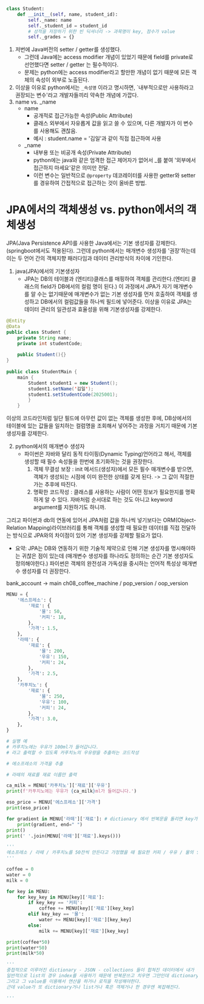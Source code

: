 
```python
class Student:
    def __init__(self, name, student_id):
        self._name: name
        self._student_id = student_id
        # 성적을 저장하기 위한 빈 딕셔너리 -> 과목명이 key, 점수가 value
        self._grades = {}
```

1. 저번에 Java버전의 setter / getter를 생성했다.
    - 그런데 Java에는 access modifier 개념이 있었기 때문에 field를 private로 선언했다면 setter / getter 는 필수적이다.
    - 문제는 python에는 access modifier라고 할만한 개념이 없기 때문에 모든 객체의 속성이 외부로 노출된다.
2. 이상을 이유로 python에서는 `_속성명` 이라고 명시하면, `내부적으로만 사용하라고 권장되는 변수'라고 개발자들끼리 약속한 개념에 가깝다.
3. name vs. _name
    - name
        - 공개적로 접근가능한 속성(Public Attribute)
        - 클래스 외부에서 자유롭게 값을 읽고 쓸 수 있으며, 다른 개발자가 이 변수를 사용해도 괜찮음.
        - 예시 : student.name = '김일'과 같이 직접 접근하여 사용
    - _name
      - 내부용 또는 비공개 속성(Private Attribute)
      - python에는 java와 같은 엄격한 접근 제어자가 없어서 _를 붙여 '외부에서 접근하지 마세요'같은 의미만 전달.
      - 이런 변수는 일반적으로 `@property` 데코레이터를 사용한 getter와 setter를 경유하여 간접적으로 접근하는 것이 올바른 방법.

# JPA에서의 객체생성 vs. python에서의 객체생성
JPA(Java Persistence API)를 사용한 Java에서는 기본 생성자를 강제한다.(springboot에서도 적용된다). 그런데 python에서는 매개변수 생성자를 '권장'하는데 이는 두 언어 간의 객체지향 패러다임과 데이터 관리방식의 차이에 기인한다.

1. java(JPA)에서의 기본생성자
   - JPA는 DB의 테이블과 (엔티티)클래스를 매핑하여 객체를 관리한다.(엔티티 클래스의 field가 DB에서의 컬럼 명이 된다.) 이 과정에서 JPA가 자기 매개변수를 알 수는 없기때문에 매개변수가 없는 기본 생성자를 먼저 호출하여 객체를 생성하고 DB에서의 컬럼값들을 하나씩 필드에 넣어준다. 이상을 이유로 JPA는 데이터 관리의 일관성과 효율성을 위해 기본생성자를 강제한다.

```java
@Entity
@Data
public class Student {
    private String name;
    private int studentCode;
    
    public Student(){}
}
    
public class StudentMain {
    main {
        Student student1 = new Student();
        student1.setName('김일');
        student1.setStudentCode(2025001);
        }
    }

```
이상의 코드라인처럼 일단 필드에 아무런 값이 없는 객체를 생성한 후에, DB상에서의 테이블에 있는 값들을 일치하는 컬럼명을 조회해서 넣어주는 과정을 거치기 때문에 기본 생성자를 강제한다.

2. python에서의 매개변수 생성자
   - 파이썬은 자바와 달리 동적 타이핑(Dynamic Typing)언어라고 해서, 객체를 생성할 때 필수 속성들을 한번에 초기화하는 것을 권장한다.
     1. 객체 무결성 보장 : init 메서드(생성자)에서 모든 필수 매개변수를 받으면, 객체가 생성되는 시점에 이미 완전한 상태를 갖게 된다. -> 그 값이 적절한가는 추후에 따진다.
     2. 명확한 코드작성 : 클래스를 사용하는 사람이 어떤 정보가 필요한지를 명확하게 알 수 있다. 자바처럼 순서대로 하는 것도 아니고 keyword argument를 지원하기도 하니까.
   
그리고 파이썬과 db의 연동에 있어서 JPA처럼 값을 하나씩 넣기보다는 ORM(Object-Relation Mapping)라이브러리를 통해 객체를 생성할 때 필요한 데이터를 직접 전달하는 방식으로 JPA와의 차이점이 있어 기본 생성자를 강제할 필요가 없다.

* 요약: JPA는 DB와 연동하기 위한 기술적 제약으로 인해 기본 생성자를 명시해야하는 귀찮은 점이 있는데 (매개변수 생성자를 하나라도 정의하는 순간 기본 생성자도 정의해야한다.) 파이썬은 객체의 완전성과 가독성을 중시하는 언어적 특성상 매개변수 생성자를 더 권장한다.

bank_account -> main
ch08_coffee_machine / pop_version / oop_version


```python
MENU = {
    '에스프레소': {
        '재료': {
            '물': 50,
            '커피': 18,
        },
        '가격': 1.5,
    },
    '라떼': {
        '재료': {
            '물': 200,
            '우유': 150,
            '커피': 24,
        },
        '가격': 2.5,
    },
    '카푸치노': {
        '재료': {
            '물': 250,
            '우유': 100,
            '커피': 24,
        },
        '가격': 3.0,
    },
}

# 실행 예
# 카푸치노에는 우유가 100ml가 들어갑니다.
# 라고 출력할 수 있도록 카푸치노의 우유량을 추출하는 코드작성

# 에소프레소의 가격을 추출

# 라떼의 재료를 재료 이름만 출력

ca_milk = MENU['카푸치노']['재료']['우유']
print(f'카푸치노에는 우유가 {ca_milk}ml가 들어갑니다.')

eso_price = MENU['에스프레소']['가격']
print(eso_price)

for gradient in MENU['라떼']['재료']: # dictionary 에서 반복문을 돌리면 key가 나온다. 그리고 그 key를 이용해서 value조회가능
    print(gradient, end=" ")
print()
print(' '.join(MENU['라떼']['재료'].keys()))

'''
에소프레소 / 라떼 / 카푸치노를 50잔씩 만든다고 가정했을 때 필요한 커피 / 우유 / 물의 양
'''

coffee = 0
water = 0
milk = 0

for key in MENU:
    for key_key in MENU[key]['재료']:
        if key_key == '커피':
            coffee += MENU[key]['재료'][key_key]
        elif key_key == '물':
            water += MENU[key]['재료'][key_key]
        else:
            milk += MENU[key]['재료'][key_key]

print(coffee*50)
print(water*50)
print(milk*50)

'''
중첩적으로 이루어진 dictionary - JSON - collections 들이 합쳐진 데이터에서 내가 필요한 부분을 어떻게 추출할 수 있을까이다.
일반적으로 list의 경우 index를 사용하기 때문에 반복문쓰고 치우면 그만인데 dictionary는 반복문을 돌리면 key가 나오고 그 key를 또 이용해야하지만 value가 추출된다.
그리고 그 value를 이용해서 연산을 하거나 로직을 작성해야한다.
근데 value가 또 dictionary거나 list거나 혹은 객체거나 한 경우엔 복잡해진다.

'''
```